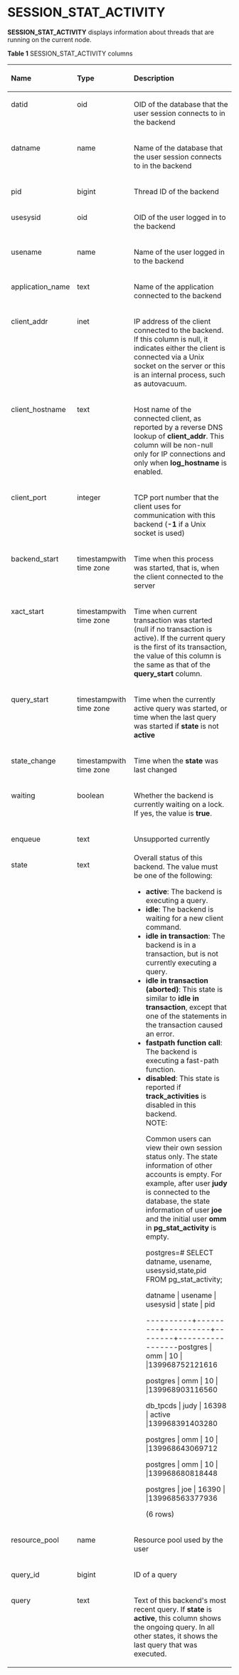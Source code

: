 # SESSION\_STAT\_ACTIVITY<a name="EN-US_TOPIC_0245374741"></a>

**SESSION\_STAT\_ACTIVITY**  displays information about threads that are running on the current node.

**Table  1**  SESSION\_STAT\_ACTIVITY columns

<a name="en-us_topic_0237122637_table91910335269"></a>
<table><thead align="left"><tr id="en-us_topic_0237122637_row332215337263"><th class="cellrowborder" valign="top" width="19.05%" id="mcps1.2.4.1.1"><p id="en-us_topic_0237122637_p17323183342610"><a name="en-us_topic_0237122637_p17323183342610"></a><a name="en-us_topic_0237122637_p17323183342610"></a><strong id="b58726219132"><a name="b58726219132"></a><a name="b58726219132"></a>Name</strong></p>
</th>
<th class="cellrowborder" valign="top" width="25.929999999999996%" id="mcps1.2.4.1.2"><p id="en-us_topic_0237122637_p1132343362610"><a name="en-us_topic_0237122637_p1132343362610"></a><a name="en-us_topic_0237122637_p1132343362610"></a><strong id="b10562133101313"><a name="b10562133101313"></a><a name="b10562133101313"></a>Type</strong></p>
</th>
<th class="cellrowborder" valign="top" width="55.02%" id="mcps1.2.4.1.3"><p id="en-us_topic_0237122637_p832363319262"><a name="en-us_topic_0237122637_p832363319262"></a><a name="en-us_topic_0237122637_p832363319262"></a><strong id="b2016912411315"><a name="b2016912411315"></a><a name="b2016912411315"></a>Description</strong></p>
</th>
</tr>
</thead>
<tbody><tr id="en-us_topic_0237122637_row1432353322617"><td class="cellrowborder" valign="top" width="19.05%" headers="mcps1.2.4.1.1 "><p id="en-us_topic_0237122637_p332363318260"><a name="en-us_topic_0237122637_p332363318260"></a><a name="en-us_topic_0237122637_p332363318260"></a>datid</p>
</td>
<td class="cellrowborder" valign="top" width="25.929999999999996%" headers="mcps1.2.4.1.2 "><p id="en-us_topic_0237122637_p1232314333260"><a name="en-us_topic_0237122637_p1232314333260"></a><a name="en-us_topic_0237122637_p1232314333260"></a>oid</p>
</td>
<td class="cellrowborder" valign="top" width="55.02%" headers="mcps1.2.4.1.3 "><p id="en-us_topic_0237122637_p203231133162616"><a name="en-us_topic_0237122637_p203231133162616"></a><a name="en-us_topic_0237122637_p203231133162616"></a>OID of the database that the user session connects to in the backend</p>
</td>
</tr>
<tr id="en-us_topic_0237122637_row3323333122618"><td class="cellrowborder" valign="top" width="19.05%" headers="mcps1.2.4.1.1 "><p id="en-us_topic_0237122637_p1032433316269"><a name="en-us_topic_0237122637_p1032433316269"></a><a name="en-us_topic_0237122637_p1032433316269"></a>datname</p>
</td>
<td class="cellrowborder" valign="top" width="25.929999999999996%" headers="mcps1.2.4.1.2 "><p id="en-us_topic_0237122637_p33242033162615"><a name="en-us_topic_0237122637_p33242033162615"></a><a name="en-us_topic_0237122637_p33242033162615"></a>name</p>
</td>
<td class="cellrowborder" valign="top" width="55.02%" headers="mcps1.2.4.1.3 "><p id="en-us_topic_0237122637_p18324143313264"><a name="en-us_topic_0237122637_p18324143313264"></a><a name="en-us_topic_0237122637_p18324143313264"></a>Name of the database that the user session connects to in the backend</p>
</td>
</tr>
<tr id="en-us_topic_0237122637_row1832463382615"><td class="cellrowborder" valign="top" width="19.05%" headers="mcps1.2.4.1.1 "><p id="en-us_topic_0237122637_p123241633182618"><a name="en-us_topic_0237122637_p123241633182618"></a><a name="en-us_topic_0237122637_p123241633182618"></a>pid</p>
</td>
<td class="cellrowborder" valign="top" width="25.929999999999996%" headers="mcps1.2.4.1.2 "><p id="en-us_topic_0237122637_p632420335266"><a name="en-us_topic_0237122637_p632420335266"></a><a name="en-us_topic_0237122637_p632420335266"></a>bigint</p>
</td>
<td class="cellrowborder" valign="top" width="55.02%" headers="mcps1.2.4.1.3 "><p id="en-us_topic_0237122637_p103241331264"><a name="en-us_topic_0237122637_p103241331264"></a><a name="en-us_topic_0237122637_p103241331264"></a>Thread ID of the backend</p>
</td>
</tr>
<tr id="en-us_topic_0237122637_row2324183352611"><td class="cellrowborder" valign="top" width="19.05%" headers="mcps1.2.4.1.1 "><p id="en-us_topic_0237122637_p732403313268"><a name="en-us_topic_0237122637_p732403313268"></a><a name="en-us_topic_0237122637_p732403313268"></a>usesysid</p>
</td>
<td class="cellrowborder" valign="top" width="25.929999999999996%" headers="mcps1.2.4.1.2 "><p id="en-us_topic_0237122637_p7324193312610"><a name="en-us_topic_0237122637_p7324193312610"></a><a name="en-us_topic_0237122637_p7324193312610"></a>oid</p>
</td>
<td class="cellrowborder" valign="top" width="55.02%" headers="mcps1.2.4.1.3 "><p id="en-us_topic_0237122637_p163251633122616"><a name="en-us_topic_0237122637_p163251633122616"></a><a name="en-us_topic_0237122637_p163251633122616"></a>OID of the user logged in to the backend</p>
</td>
</tr>
<tr id="en-us_topic_0237122637_row7325833142618"><td class="cellrowborder" valign="top" width="19.05%" headers="mcps1.2.4.1.1 "><p id="en-us_topic_0237122637_p133251033182611"><a name="en-us_topic_0237122637_p133251033182611"></a><a name="en-us_topic_0237122637_p133251033182611"></a>usename</p>
</td>
<td class="cellrowborder" valign="top" width="25.929999999999996%" headers="mcps1.2.4.1.2 "><p id="en-us_topic_0237122637_p10325183302617"><a name="en-us_topic_0237122637_p10325183302617"></a><a name="en-us_topic_0237122637_p10325183302617"></a>name</p>
</td>
<td class="cellrowborder" valign="top" width="55.02%" headers="mcps1.2.4.1.3 "><p id="en-us_topic_0237122637_p14325153352610"><a name="en-us_topic_0237122637_p14325153352610"></a><a name="en-us_topic_0237122637_p14325153352610"></a>Name of the user logged in to the backend</p>
</td>
</tr>
<tr id="en-us_topic_0237122637_row163259338261"><td class="cellrowborder" valign="top" width="19.05%" headers="mcps1.2.4.1.1 "><p id="en-us_topic_0237122637_p6325163319265"><a name="en-us_topic_0237122637_p6325163319265"></a><a name="en-us_topic_0237122637_p6325163319265"></a>application_name</p>
</td>
<td class="cellrowborder" valign="top" width="25.929999999999996%" headers="mcps1.2.4.1.2 "><p id="en-us_topic_0237122637_p7325203382619"><a name="en-us_topic_0237122637_p7325203382619"></a><a name="en-us_topic_0237122637_p7325203382619"></a>text</p>
</td>
<td class="cellrowborder" valign="top" width="55.02%" headers="mcps1.2.4.1.3 "><p id="en-us_topic_0237122637_p1532563372610"><a name="en-us_topic_0237122637_p1532563372610"></a><a name="en-us_topic_0237122637_p1532563372610"></a>Name of the application connected to the backend</p>
</td>
</tr>
<tr id="en-us_topic_0237122637_row17325203322611"><td class="cellrowborder" valign="top" width="19.05%" headers="mcps1.2.4.1.1 "><p id="en-us_topic_0237122637_p1232673382611"><a name="en-us_topic_0237122637_p1232673382611"></a><a name="en-us_topic_0237122637_p1232673382611"></a>client_addr</p>
</td>
<td class="cellrowborder" valign="top" width="25.929999999999996%" headers="mcps1.2.4.1.2 "><p id="en-us_topic_0237122637_p7326193322612"><a name="en-us_topic_0237122637_p7326193322612"></a><a name="en-us_topic_0237122637_p7326193322612"></a>inet</p>
</td>
<td class="cellrowborder" valign="top" width="55.02%" headers="mcps1.2.4.1.3 "><p id="en-us_topic_0237122637_p1232617338265"><a name="en-us_topic_0237122637_p1232617338265"></a><a name="en-us_topic_0237122637_p1232617338265"></a>IP address of the client connected to the backend. If this column is null, it indicates either the client is connected via a Unix socket on the server or this is an internal process, such as autovacuum.</p>
</td>
</tr>
<tr id="en-us_topic_0237122637_row9326233182616"><td class="cellrowborder" valign="top" width="19.05%" headers="mcps1.2.4.1.1 "><p id="en-us_topic_0237122637_p17326153315267"><a name="en-us_topic_0237122637_p17326153315267"></a><a name="en-us_topic_0237122637_p17326153315267"></a>client_hostname</p>
</td>
<td class="cellrowborder" valign="top" width="25.929999999999996%" headers="mcps1.2.4.1.2 "><p id="en-us_topic_0237122637_p232616333263"><a name="en-us_topic_0237122637_p232616333263"></a><a name="en-us_topic_0237122637_p232616333263"></a>text</p>
</td>
<td class="cellrowborder" valign="top" width="55.02%" headers="mcps1.2.4.1.3 "><p id="en-us_topic_0237122637_p5326163372610"><a name="en-us_topic_0237122637_p5326163372610"></a><a name="en-us_topic_0237122637_p5326163372610"></a>Host name of the connected client, as reported by a reverse DNS lookup of <strong id="b9976136194"><a name="b9976136194"></a><a name="b9976136194"></a>client_addr</strong>. This column will be non-null only for IP connections and only when <strong id="b2647105410218"><a name="b2647105410218"></a><a name="b2647105410218"></a>log_hostname</strong> is enabled.</p>
</td>
</tr>
<tr id="en-us_topic_0237122637_row332716337265"><td class="cellrowborder" valign="top" width="19.05%" headers="mcps1.2.4.1.1 "><p id="en-us_topic_0237122637_p73271833192615"><a name="en-us_topic_0237122637_p73271833192615"></a><a name="en-us_topic_0237122637_p73271833192615"></a>client_port</p>
</td>
<td class="cellrowborder" valign="top" width="25.929999999999996%" headers="mcps1.2.4.1.2 "><p id="en-us_topic_0237122637_p6327733182619"><a name="en-us_topic_0237122637_p6327733182619"></a><a name="en-us_topic_0237122637_p6327733182619"></a>integer</p>
</td>
<td class="cellrowborder" valign="top" width="55.02%" headers="mcps1.2.4.1.3 "><p id="en-us_topic_0237122637_p632743319261"><a name="en-us_topic_0237122637_p632743319261"></a><a name="en-us_topic_0237122637_p632743319261"></a>TCP port number that the client uses for communication with this backend (<strong id="b62031777223"><a name="b62031777223"></a><a name="b62031777223"></a>-1</strong> if a Unix socket is used)</p>
</td>
</tr>
<tr id="en-us_topic_0237122637_row8327233172611"><td class="cellrowborder" valign="top" width="19.05%" headers="mcps1.2.4.1.1 "><p id="en-us_topic_0237122637_p16327733112612"><a name="en-us_topic_0237122637_p16327733112612"></a><a name="en-us_topic_0237122637_p16327733112612"></a>backend_start</p>
</td>
<td class="cellrowborder" valign="top" width="25.929999999999996%" headers="mcps1.2.4.1.2 "><p id="en-us_topic_0237122637_p132713322615"><a name="en-us_topic_0237122637_p132713322615"></a><a name="en-us_topic_0237122637_p132713322615"></a>timestampwith time zone</p>
</td>
<td class="cellrowborder" valign="top" width="55.02%" headers="mcps1.2.4.1.3 "><p id="en-us_topic_0237122637_p14328233172615"><a name="en-us_topic_0237122637_p14328233172615"></a><a name="en-us_topic_0237122637_p14328233172615"></a>Time when this process was started, that is, when the client connected to the server</p>
</td>
</tr>
<tr id="en-us_topic_0237122637_row2328033132618"><td class="cellrowborder" valign="top" width="19.05%" headers="mcps1.2.4.1.1 "><p id="en-us_topic_0237122637_p1132873312617"><a name="en-us_topic_0237122637_p1132873312617"></a><a name="en-us_topic_0237122637_p1132873312617"></a>xact_start</p>
</td>
<td class="cellrowborder" valign="top" width="25.929999999999996%" headers="mcps1.2.4.1.2 "><p id="en-us_topic_0237122637_p432883332618"><a name="en-us_topic_0237122637_p432883332618"></a><a name="en-us_topic_0237122637_p432883332618"></a>timestampwith time zone</p>
</td>
<td class="cellrowborder" valign="top" width="55.02%" headers="mcps1.2.4.1.3 "><p id="en-us_topic_0237122637_p2032893302616"><a name="en-us_topic_0237122637_p2032893302616"></a><a name="en-us_topic_0237122637_p2032893302616"></a>Time when current transaction was started (null if no transaction is active). If the current query is the first of its transaction, the value of this column is the same as that of the <strong id="b1021414507226"><a name="b1021414507226"></a><a name="b1021414507226"></a>query_start</strong> column.</p>
</td>
</tr>
<tr id="en-us_topic_0237122637_row1132833320265"><td class="cellrowborder" valign="top" width="19.05%" headers="mcps1.2.4.1.1 "><p id="en-us_topic_0237122637_p183281633112618"><a name="en-us_topic_0237122637_p183281633112618"></a><a name="en-us_topic_0237122637_p183281633112618"></a>query_start</p>
</td>
<td class="cellrowborder" valign="top" width="25.929999999999996%" headers="mcps1.2.4.1.2 "><p id="en-us_topic_0237122637_p1632843352612"><a name="en-us_topic_0237122637_p1632843352612"></a><a name="en-us_topic_0237122637_p1632843352612"></a>timestampwith time zone</p>
</td>
<td class="cellrowborder" valign="top" width="55.02%" headers="mcps1.2.4.1.3 "><p id="en-us_topic_0237122637_p11328113322619"><a name="en-us_topic_0237122637_p11328113322619"></a><a name="en-us_topic_0237122637_p11328113322619"></a>Time when the currently active query was started, or time when the last query was started if <strong id="b9642158102218"><a name="b9642158102218"></a><a name="b9642158102218"></a>state</strong> is not <strong id="b964745814222"><a name="b964745814222"></a><a name="b964745814222"></a>active</strong></p>
</td>
</tr>
<tr id="en-us_topic_0237122637_row1328533112617"><td class="cellrowborder" valign="top" width="19.05%" headers="mcps1.2.4.1.1 "><p id="en-us_topic_0237122637_p15328113319262"><a name="en-us_topic_0237122637_p15328113319262"></a><a name="en-us_topic_0237122637_p15328113319262"></a>state_change</p>
</td>
<td class="cellrowborder" valign="top" width="25.929999999999996%" headers="mcps1.2.4.1.2 "><p id="en-us_topic_0237122637_p13294333266"><a name="en-us_topic_0237122637_p13294333266"></a><a name="en-us_topic_0237122637_p13294333266"></a>timestampwith time zone</p>
</td>
<td class="cellrowborder" valign="top" width="55.02%" headers="mcps1.2.4.1.3 "><p id="en-us_topic_0237122637_p7329133122620"><a name="en-us_topic_0237122637_p7329133122620"></a><a name="en-us_topic_0237122637_p7329133122620"></a>Time when the <strong id="b449929122315"><a name="b449929122315"></a><a name="b449929122315"></a>state</strong> was last changed</p>
</td>
</tr>
<tr id="en-us_topic_0237122637_row1832983302617"><td class="cellrowborder" valign="top" width="19.05%" headers="mcps1.2.4.1.1 "><p id="en-us_topic_0237122637_p43305335268"><a name="en-us_topic_0237122637_p43305335268"></a><a name="en-us_topic_0237122637_p43305335268"></a>waiting</p>
</td>
<td class="cellrowborder" valign="top" width="25.929999999999996%" headers="mcps1.2.4.1.2 "><p id="en-us_topic_0237122637_p333093318263"><a name="en-us_topic_0237122637_p333093318263"></a><a name="en-us_topic_0237122637_p333093318263"></a>boolean</p>
</td>
<td class="cellrowborder" valign="top" width="55.02%" headers="mcps1.2.4.1.3 "><p id="en-us_topic_0237122637_p20330113310266"><a name="en-us_topic_0237122637_p20330113310266"></a><a name="en-us_topic_0237122637_p20330113310266"></a>Whether the backend is currently waiting on a lock. If yes, the value is <strong id="b791114162312"><a name="b791114162312"></a><a name="b791114162312"></a>true</strong>.</p>
</td>
</tr>
<tr id="en-us_topic_0237122637_row733093313267"><td class="cellrowborder" valign="top" width="19.05%" headers="mcps1.2.4.1.1 "><p id="en-us_topic_0237122637_p133301733192615"><a name="en-us_topic_0237122637_p133301733192615"></a><a name="en-us_topic_0237122637_p133301733192615"></a>enqueue</p>
</td>
<td class="cellrowborder" valign="top" width="25.929999999999996%" headers="mcps1.2.4.1.2 "><p id="en-us_topic_0237122637_p1833083392610"><a name="en-us_topic_0237122637_p1833083392610"></a><a name="en-us_topic_0237122637_p1833083392610"></a>text</p>
</td>
<td class="cellrowborder" valign="top" width="55.02%" headers="mcps1.2.4.1.3 "><p id="p1846712271212"><a name="p1846712271212"></a><a name="p1846712271212"></a>Unsupported currently</p>
</td>
</tr>
<tr id="en-us_topic_0237122637_row1733163315267"><td class="cellrowborder" valign="top" width="19.05%" headers="mcps1.2.4.1.1 "><p id="en-us_topic_0237122637_p14331833132613"><a name="en-us_topic_0237122637_p14331833132613"></a><a name="en-us_topic_0237122637_p14331833132613"></a>state</p>
</td>
<td class="cellrowborder" valign="top" width="25.929999999999996%" headers="mcps1.2.4.1.2 "><p id="en-us_topic_0237122637_p133314338262"><a name="en-us_topic_0237122637_p133314338262"></a><a name="en-us_topic_0237122637_p133314338262"></a>text</p>
</td>
<td class="cellrowborder" valign="top" width="55.02%" headers="mcps1.2.4.1.3 "><div class="p" id="en-us_topic_0237122637_p7331133182619"><a name="en-us_topic_0237122637_p7331133182619"></a><a name="en-us_topic_0237122637_p7331133182619"></a>Overall status of this backend. The value must be one of the following:<a name="en-us_topic_0237122637_ul10331103302614"></a><a name="en-us_topic_0237122637_ul10331103302614"></a><ul id="en-us_topic_0237122637_ul10331103302614"><li><strong id="b19532304243"><a name="b19532304243"></a><a name="b19532304243"></a>active</strong>: The backend is executing a query.</li><li><strong id="b162919312247"><a name="b162919312247"></a><a name="b162919312247"></a>idle</strong>: The backend is waiting for a new client command.</li><li><strong id="b11447619246"><a name="b11447619246"></a><a name="b11447619246"></a>idle in transaction</strong>: The backend is in a transaction, but is not currently executing a query.</li><li><strong id="b102242011202416"><a name="b102242011202416"></a><a name="b102242011202416"></a>idle in transaction (aborted)</strong>: This state is similar to <strong id="b1722971111243"><a name="b1722971111243"></a><a name="b1722971111243"></a>idle in transaction</strong>, except that one of the statements in the transaction caused an error.</li><li><strong id="b18879152718252"><a name="b18879152718252"></a><a name="b18879152718252"></a>fastpath function call</strong>: The backend is executing a fast-path function.</li><li><strong id="b156811035172517"><a name="b156811035172517"></a><a name="b156811035172517"></a>disabled</strong>: This state is reported if <strong id="b268253552513"><a name="b268253552513"></a><a name="b268253552513"></a>track_activities</strong> is disabled in this backend.<div class="note" id="en-us_topic_0237122637_note17731530182016"><a name="en-us_topic_0237122637_note17731530182016"></a><a name="en-us_topic_0237122637_note17731530182016"></a><span class="notetitle"> NOTE: </span><div class="notebody"><p id="en-us_topic_0237122637_p83328331263"><a name="en-us_topic_0237122637_p83328331263"></a><a name="en-us_topic_0237122637_p83328331263"></a>Common users can view their own session status only. The state information of other accounts is empty. For example, after user <strong id="b3855949172510"><a name="b3855949172510"></a><a name="b3855949172510"></a>judy</strong> is connected to the database, the state information of user <strong id="b1086004912514"><a name="b1086004912514"></a><a name="b1086004912514"></a>joe</strong> and the initial user <strong id="b8860134912511"><a name="b8860134912511"></a><a name="b8860134912511"></a>omm</strong> in <strong id="b1786164916258"><a name="b1786164916258"></a><a name="b1786164916258"></a>pg_stat_activity</strong> is empty.</p>
<p id="en-us_topic_0237122637_p16332633192615"><a name="en-us_topic_0237122637_p16332633192615"></a><a name="en-us_topic_0237122637_p16332633192615"></a>postgres=# SELECT datname, usename, usesysid,state,pid FROM pg_stat_activity;</p>
<p id="en-us_topic_0237122637_p6332103313269"><a name="en-us_topic_0237122637_p6332103313269"></a><a name="en-us_topic_0237122637_p6332103313269"></a>datname    | usename | usesysid | state    |       pid</p>
<p id="en-us_topic_0237122637_p2332183392614"><a name="en-us_topic_0237122637_p2332183392614"></a><a name="en-us_topic_0237122637_p2332183392614"></a>----------+---------+----------+--------+-----------------postgres  | omm       | 10       |        |139968752121616</p>
<p id="en-us_topic_0237122637_p163321833192615"><a name="en-us_topic_0237122637_p163321833192615"></a><a name="en-us_topic_0237122637_p163321833192615"></a>postgres  | omm       | 10       |        |139968903116560</p>
<p id="en-us_topic_0237122637_p8332203332610"><a name="en-us_topic_0237122637_p8332203332610"></a><a name="en-us_topic_0237122637_p8332203332610"></a>db_tpcds  | judy      | 16398    | active |139968391403280</p>
<p id="en-us_topic_0237122637_p133321333142612"><a name="en-us_topic_0237122637_p133321333142612"></a><a name="en-us_topic_0237122637_p133321333142612"></a>postgres  | omm       | 10       |          |139968643069712</p>
<p id="en-us_topic_0237122637_p233211339268"><a name="en-us_topic_0237122637_p233211339268"></a><a name="en-us_topic_0237122637_p233211339268"></a>postgres  | omm       | 10       |        |139968680818448</p>
<p id="en-us_topic_0237122637_p1133243311263"><a name="en-us_topic_0237122637_p1133243311263"></a><a name="en-us_topic_0237122637_p1133243311263"></a>postgres  | joe       | 16390    |        |139968563377936</p>
<p id="en-us_topic_0237122637_p123327338264"><a name="en-us_topic_0237122637_p123327338264"></a><a name="en-us_topic_0237122637_p123327338264"></a>(6 rows)</p>
</div></div>
</li></ul>
</div>
</td>
</tr>
<tr id="en-us_topic_0237122637_row6332833132615"><td class="cellrowborder" valign="top" width="19.05%" headers="mcps1.2.4.1.1 "><p id="en-us_topic_0237122637_p11333193392615"><a name="en-us_topic_0237122637_p11333193392615"></a><a name="en-us_topic_0237122637_p11333193392615"></a>resource_pool</p>
</td>
<td class="cellrowborder" valign="top" width="25.929999999999996%" headers="mcps1.2.4.1.2 "><p id="en-us_topic_0237122637_p1333317335265"><a name="en-us_topic_0237122637_p1333317335265"></a><a name="en-us_topic_0237122637_p1333317335265"></a>name</p>
</td>
<td class="cellrowborder" valign="top" width="55.02%" headers="mcps1.2.4.1.3 "><p id="en-us_topic_0237122637_p14333153302620"><a name="en-us_topic_0237122637_p14333153302620"></a><a name="en-us_topic_0237122637_p14333153302620"></a>Resource pool used by the user</p>
</td>
</tr>
<tr id="en-us_topic_0237122637_row1533303322610"><td class="cellrowborder" valign="top" width="19.05%" headers="mcps1.2.4.1.1 "><p id="en-us_topic_0237122637_p113331733152612"><a name="en-us_topic_0237122637_p113331733152612"></a><a name="en-us_topic_0237122637_p113331733152612"></a>query_id</p>
</td>
<td class="cellrowborder" valign="top" width="25.929999999999996%" headers="mcps1.2.4.1.2 "><p id="en-us_topic_0237122637_p1233383319263"><a name="en-us_topic_0237122637_p1233383319263"></a><a name="en-us_topic_0237122637_p1233383319263"></a>bigint</p>
</td>
<td class="cellrowborder" valign="top" width="55.02%" headers="mcps1.2.4.1.3 "><p id="en-us_topic_0237122637_p15333633142610"><a name="en-us_topic_0237122637_p15333633142610"></a><a name="en-us_topic_0237122637_p15333633142610"></a>ID of a query</p>
</td>
</tr>
<tr id="en-us_topic_0237122637_row1533343322611"><td class="cellrowborder" valign="top" width="19.05%" headers="mcps1.2.4.1.1 "><p id="en-us_topic_0237122637_p9333433192617"><a name="en-us_topic_0237122637_p9333433192617"></a><a name="en-us_topic_0237122637_p9333433192617"></a>query</p>
</td>
<td class="cellrowborder" valign="top" width="25.929999999999996%" headers="mcps1.2.4.1.2 "><p id="en-us_topic_0237122637_p1633363322614"><a name="en-us_topic_0237122637_p1633363322614"></a><a name="en-us_topic_0237122637_p1633363322614"></a>text</p>
</td>
<td class="cellrowborder" valign="top" width="55.02%" headers="mcps1.2.4.1.3 "><p id="en-us_topic_0237122637_p1233443320267"><a name="en-us_topic_0237122637_p1233443320267"></a><a name="en-us_topic_0237122637_p1233443320267"></a>Text of this backend's most recent query. If <strong id="b1281416610265"><a name="b1281416610265"></a><a name="b1281416610265"></a>state</strong> is <strong id="b28191963264"><a name="b28191963264"></a><a name="b28191963264"></a>active</strong>, this column shows the ongoing query. In all other states, it shows the last query that was executed.</p>
</td>
</tr>
</tbody>
</table>

